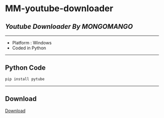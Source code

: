 # **MM-youtube-downloader**
## _Youtube Downloader By MONGOMANGO_

---
- Platform : Windows
- Coded in Python
---
## Python Code
```python
pip install pytube
```
---
## Download
[Download](https://github.com/mongomangoCZ/MM-youtube-downloader/raw/main/Mongomango%20Youtube%20Downloader%20SETUP.exe)
